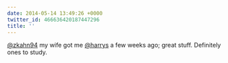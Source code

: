 ```yaml
---
date: 2014-05-14 13:49:26 +0000
twitter_id: 466636420187447296
title: ''
---
```


<!-- Tweet at https://twitter.com/statuses/466635542814146560 is either deleted or protected. -->

[@zkahn94](https://twitter.com/zkahn94) my wife got me [@harrys](https://twitter.com/harrys) a few weeks ago; great stuff. Definitely ones to study.
